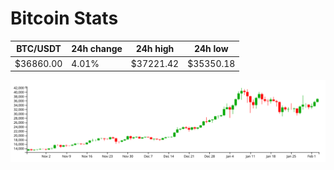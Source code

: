 # Bitcoin Stats

BTC/USDT|24h change|24h high|24h low|
|---|---|---|---|
|$36860.00|4.01%|$37221.42|$35350.18|

<img src="./chart.svg">
